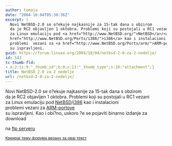```yaml
---
author: tomaja
date: "2004-10-04T05:30:36Z"
excerpt: |
  Novi NetBSD-2.0 se o?ekuje najkasnije za 15-tak dana s obzirom
  da je RC2 objavljen 1 oktobra. Problemi koji su postojali u RC1 vezani
  za Linux emulaciju pod <a href="http://www.NetBSD.org/">NetBSD</a>/<a
  href="http://www.NetBSD.org/Ports/i386/">i386</a> kao i instalacioni
  problemi  vezani za <a href="http://www.NetBSD.org/Ports/arm/">ARM-portove</a>
  su ispravljeni.
guid: https://forum.linuxo.org/2004/10/04/netbsd-2-0-za-2-nedelje/
id: 543
tc-thumb-fld:
- a:2:{s:9:"_thumb_id";b:0;s:11:"_thumb_type";s:10:"attachment";}
title: NetBSD 2.0 za 2 nedelje
url: /netbsd-2-0-za-2-nedelje/
---
```

Novi NetBSD-2.0 se o?ekuje najkasnije za 15-tak dana s obzirom  
da je RC2 objavljen 1 oktobra. Problemi koji su postojali u RC1 vezani  
za Linux emulaciju pod [NetBSD](http://www.NetBSD.org/)/[i386](http://www.NetBSD.org/Ports/i386/) kao i instalacioni  
problemi vezani za [ARM-portove](http://www.NetBSD.org/Ports/arm/)  
su ispravljeni. <!--break-->Kao i obi?no, uskoro ?e se pojaviti binarno izdanje za download

  
na [ftp serveru](ftp://releng.NetBSD.org/) <font
face="Arial" size="2"></p> 

<p>
  <a href="https://linuxo.org/nova-tema-na-forumu/?se_pid=543">Креирај тему форума везану за овај текст</a>
</p>